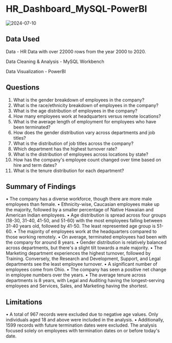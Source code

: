 # HR_Dashboard_MySQL-PowerBI

![2024-07-10](https://github.com/yamimajoseph/HR_Dashboard_MySQL-PowerBI/assets/139482436/8e0a41a4-b011-4394-8070-7386181a5ac8)


## Data Used
Data - HR Data with over 22000 rows from the year 2000 to 2020.

Data Cleaning & Analysis - MySQL Workbench

Data Visualization - PowerBI

## Questions
1. What is the gender breakdown of employees in the company?
2. What is the race/ethnicity breakdown of employees in the company?
3. What is the age distribution of employees in the company?
4. How many employees work at headquarters versus remote locations?
5. What is the average length of employment for employees who have been terminated?
6. How does the gender distribution vary across departments and job titles?
7. What is the distribution of job titles across the company?
8. Which department has the highest turnover rate?
9. What is the distribution of employees across locations by state?
10. How has the company's employee count changed over time based on hire and term dates?
11. What is the tenure distribution for each department?

## Summary of Findings

•	The company has a diverse workforce, though there are more male employees than female.
•	Ethnicity-wise, Caucasian employees make up the majority, followed by a smaller percentage of Native Hawaiian and American Indian employees.
•	Age distribution is spread across four groups (18-30, 31-40, 41-50, and 51-60) with the most employees falling between 31-40 years old, followed by 41-50. The least represented age group is 51-60.
•	The majority of employees work at the headquarters compared to those working remotely.
•	On average, terminated employees had been with the company for around 8 years.
•	Gender distribution is relatively balanced across departments, but there's a slight tilt towards a male majority.
•	The Marketing department experiences the highest turnover, followed by Training. Conversely, the Research and Development, Support, and Legal departments see the least employee turnover.
•	A significant number of employees come from Ohio.
•	The company has seen a positive net change in employee numbers over the years.
•	The average tenure across departments is 8 years, with Legal and Auditing having the longest-serving employees and Services, Sales, and Marketing having the shortest.


## Limitations

•	A total of 967 records were excluded due to negative age values. Only individuals aged 18 and above were included in the analysis.
•	Additionally, 1599 records with future termination dates were excluded. The analysis focused solely on employees with termination dates on or before today's date.

